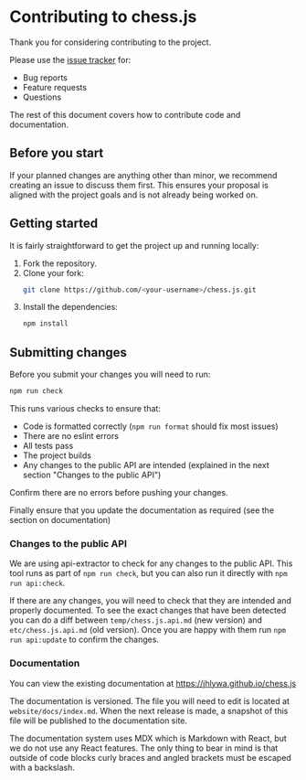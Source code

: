 # Contributing to chess.js

Thank you for considering contributing to the project.

Please use the [issue tracker](https://github.com/jhlywa/chess.js/issues) for:

- Bug reports
- Feature requests
- Questions

The rest of this document covers how to contribute code and documentation.

## Before you start

If your planned changes are anything other than minor, we recommend creating an
issue to discuss them first. This ensures your proposal is aligned with the
project goals and is not already being worked on.

## Getting started

It is fairly straightforward to get the project up and running locally:

1. Fork the repository.
2. Clone your fork:
   ```bash
   git clone https://github.com/<your-username>/chess.js.git
   ```
3. Install the dependencies:
   ```bash
   npm install
   ```

## Submitting changes

Before you submit your changes you will need to run:

```bash
npm run check
```

This runs various checks to ensure that:

- Code is formatted correctly (`npm run format` should fix most issues)
- There are no eslint errors
- All tests pass
- The project builds
- Any changes to the public API are intended (explained in the next section
  "Changes to the public API")

Confirm there are no errors before pushing your changes.

Finally ensure that you update the documentation as required (see the section on
documentation)

### Changes to the public API

We are using api-extractor to check for any changes to the public API. This tool
runs as part of `npm run check`, but you can also run it directly with
`npm run api:check`.

If there are any changes, you will need to check that they are intended and
properly documented. To see the exact changes that have been detected you can do
a diff between `temp/chess.js.api.md` (new version) and `etc/chess.js.api.md`
(old version). Once you are happy with them run `npm run api:update` to confirm
the changes.

### Documentation

You can view the existing documentation at https://jhlywa.github.io/chess.js

The documentation is versioned. The file you will need to edit is located at
`website/docs/index.md`. When the next release is made, a snapshot of this file
will be published to the documentation site.

The documentation system uses MDX which is Markdown with React, but we do not
use any React features. The only thing to bear in mind is that outside of code
blocks curly braces and angled brackets must be escaped with a backslash.
